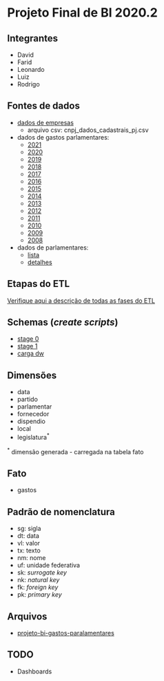 # Projeto Final de BI 2020.2

## Integrantes
- David
- Farid
- Leonardo
- Luiz
- Rodrigo

## Fontes de dados
- [dados de empresas](https://www.kaggle.com/gui230/cnpj-brasil-05092020)
    - arquivo csv: cnpj_dados_cadastrais_pj.csv
- dados de gastos parlamentares:
    - [2021](https://www.camara.leg.br/cotas/Ano-2021.csv.zip)
    - [2020](https://www.camara.leg.br/cotas/Ano-2020.csv.zip)
    - [2019](https://www.camara.leg.br/cotas/Ano-2019.csv.zip)
    - [2018](https://www.camara.leg.br/cotas/Ano-2018.csv.zip)
    - [2017](https://www.camara.leg.br/cotas/Ano-2017.csv.zip)
    - [2016](https://www.camara.leg.br/cotas/Ano-2016.csv.zip)
    - [2015](https://www.camara.leg.br/cotas/Ano-2015.csv.zip)
    - [2014](https://www.camara.leg.br/cotas/Ano-2014.csv.zip)
    - [2013](https://www.camara.leg.br/cotas/Ano-2013.csv.zip)
    - [2012](https://www.camara.leg.br/cotas/Ano-2012.csv.zip)
    - [2011](https://www.camara.leg.br/cotas/Ano-2011.csv.zip)
    - [2010](https://www.camara.leg.br/cotas/Ano-2010.csv.zip)
    - [2009](https://www.camara.leg.br/cotas/Ano-2009.csv.zip)
    - [2008](https://www.camara.leg.br/cotas/Ano-2008.csv.zip)
- dados de parlamentares:
    - [lista](https://dadosabertos.camara.leg.br/api/v2/deputados)
    - [detalhes](https://dadosabertos.camara.leg.br/api/v2/deputados/idDeputado)

## Etapas do ETL
  
  [Verifique aqui a descrição de todas as fases do ETL](descricao_etl/readme.md)

## Schemas (*create scripts*)
- [stage 0](schemas_and_data/schema_st0.sql)
- [stage 1](schemas_and_data/schema_st1.sql)
- [carga dw](schemas_and_data/schema_dw.sql)

## Dimensões
- data
- partido
- parlamentar
- fornecedor
- dispendio
- local
- legislatura<sup>*</sup>

<sup>*</sup> dimensão generada - carregada na tabela fato

## Fato
- gastos 

## Padrão de nomenclatura
- sg: sigla
- dt: data
- vl: valor
- tx: texto
- nm: nome
- uf: unidade federativa
- sk: *surrogate key*
- nk: *natural key*
- fk: *foreign key*
- pk: *primary key*

##   Arquivos
- [projeto-bi-gastos-paralamentares](/arquivos_power_bi/)
  
## TODO
- Dashboards
